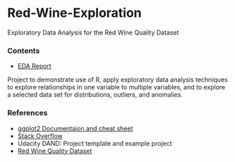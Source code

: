 # Red-Wine-Exploration
Exploratory Data Analysis for the Red Wine Quality Dataset

### Contents

- [EDA Report](https://oaweigand.github.io/Red-Wine-Exploration/)

Project to demonstrate use of R, apply exploratory data analysis techniques to explore relationships in one variable to multiple variables, and to explore a selected data set for distributions, outliers, and anomalies.

### References
- [ggplot2 Documentaion and cheat sheet](https://ggplot2.tidyverse.org/index.html)
- [Stack Overflow](https://stackoverflow.com/)
- Udacity DAND: Project template and example project
- [Red Wine Quality Dataset](https://docs.google.com/document/d/e/2PACX-1vRmVtjQrgEPfE3VoiOrdeZ7vLPO_p3KRdb_o-z6E_YJ65tDOiXkwsDpLFKI3lUxbD6UlYtQHXvwiZKx/pub?embedded=true)
